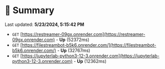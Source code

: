 # 📖 Summary
Last updated: **5/23/2024, 5:15:42 PM**

- `GET` [https://restreamer-09gx.onrender.com](https://restreamer-09gx.onrender.com) - **Up** (52372ms)
- `GET` [https://filestreambot-b5k6.onrender.com/](https://filestreambot-b5k6.onrender.com/) - **Up** (32767ms)
- `GET` [https://jupyterlab-python3-12-3.onrender.com](https://jupyterlab-python3-12-3.onrender.com) - **Up** (12362ms)
